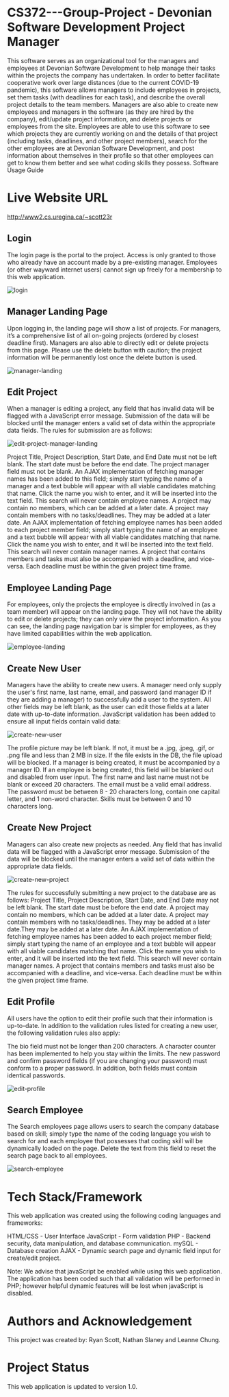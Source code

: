 # CS372---Group-Project - Devonian Software Development Project Manager
This software serves as an organizational tool for the managers and employees at Devonian Software Development to help manage their tasks within the projects the company has undertaken. In order to better facilitate cooperative work over large distances (due to the current COVID-19 pandemic), this software allows managers to include employees in projects, set them tasks (with deadlines for each task), and describe the overall project details to the team members. Managers are also able to create new employees and managers in the software (as they are hired by the company), edit/update project information, and delete projects or employees from the site.  Employees are able to use this software to see which projects they are currently working on and the details of that project (including tasks, deadlines, and other project members), search for the other employees are at Devonian Software Development, and post information about themselves in their profile so that other employees can get to know them better and see what coding skills they possess.
Software Usage Guide

# Live Website URL
http://www2.cs.uregina.ca/~scott23r


## Login
The login page is the portal to the project. Access is only granted to those who already have an account made by a pre-existing manager. Employees (or other wayward internet users) cannot sign up freely for a membership to this web application.

![login](https://user-images.githubusercontent.com/53383372/100956509-3286a100-34de-11eb-8196-ad7f9433d666.png)


## Manager Landing Page
Upon logging in, the landing page will show a list of projects. For managers, it’s a comprehensive list of all on-going projects (ordered by closest deadline first). Managers are also able to directly edit or delete projects from this page. Please use the delete button with caution; the project information will be permanently lost once the delete button is used. 

![manager-landing](https://user-images.githubusercontent.com/53383372/100956549-48946180-34de-11eb-8c7a-8134bf370c14.png)


## Edit Project
When a manager is editing a project, any field that has invalid data will be flagged with a JavaScript error message. Submission of the data will be blocked until the manager enters a valid set of data within the appropriate data fields. The rules for submission are as follows:

![edit-project-manager-landing](https://user-images.githubusercontent.com/53383372/100956551-492cf800-34de-11eb-8b1a-4f1e2f9702b8.png)

Project Title, Project Description, Start Date, and End Date must not be left blank. 
The start date must be before the end date.
The project manager field must not be blank. An AJAX implementation of fetching manager names has been added to this field; simply start typing the name of a manager and a text bubble will appear with all viable candidates matching that name. Click the name you wish to enter, and it will be inserted into the text field. This search will never contain employee names.
A project may contain no members, which can be added at a later date.
A project may contain members with no tasks/deadlines. They may be added at a later date. An AJAX implementation of fetching employee names has been added to each project member field; simply start typing the name of an employee and a text bubble will appear with all viable candidates matching that name. Click the name you wish to enter, and it will be inserted into the text field. This search will never contain manager names.
A project that contains members and tasks must also be accompanied with a deadline, and vice-versa. Each deadline must be within the given project time frame.


## Employee Landing Page
For employees, only the projects the employee is directly involved in (as a team member) will appear on the landing page. They will not have the ability to edit or delete projects; they can only view the project information. As you can see, the landing page navigation bar is simpler for employees, as they have limited capabilities within the web application.

![employee-landing](https://user-images.githubusercontent.com/53383372/100956538-429e8080-34de-11eb-8a5f-2ea29c0a121a.png)


## Create New User
Managers have the ability to create new users. A manager need only supply the user's first name, last name, email, and password (and manager ID if they are adding a manager) to successfully add a user to the system. All other fields may be left blank, as the user can edit those fields at a later date with up-to-date information. JavaScript validation has been added to ensure all input fields contain valid data:

![create-new-user](https://user-images.githubusercontent.com/53383372/100956521-39adaf00-34de-11eb-8208-a8f207146400.png)

The profile picture may be left blank. If not, it must be a .jpg, .jpeg, .gif, or .png file and less than 2 MB in size. If the file exists in the DB, the file upload will be blocked.
If a manager is being created, it must be accompanied by a manager ID. If an employee is being created, this field will be blanked out and disabled from user input.
The first name and last name must not be blank or exceed 20 characters.
The email must be a valid email address.
The password must be between 8 - 20 characters long, contain one capital letter, and 1 non-word character.
Skills must be between 0 and 10 characters long.


## Create New Project
Managers can also create new projects as needed. Any field that has invalid data will be flagged with a JavaScript error message. Submission of the data will be blocked until the manager enters a valid set of data within the appropriate data fields. 

![create-new-project](https://user-images.githubusercontent.com/53383372/100956526-3ca89f80-34de-11eb-9095-0a98758b5f30.png)

The rules for successfully submitting a new project to the database are as follows:
Project Title, Project Description, Start Date, and End Date may not be left blank. 
The start date must be before the end date.
A project may contain no members, which can be added at a later date.
A project may contain members with no tasks/deadlines. They may be added at a later date.They may be added at a later date. An AJAX implementation of fetching employee names has been added to each project member field; simply start typing the name of an employee and a text bubble will appear with all viable candidates matching that name. Click the name you wish to enter, and it will be inserted into the text field. This search will never contain manager names.
A project that contains members and tasks must also be accompanied with a deadline, and vice-versa. Each deadline must be within the given project time frame.


## Edit Profile
All users have the option to edit their profile such that their information is up-to-date. In addition to the validation rules listed for creating a new user, the following validation rules also apply:

The bio field must not be longer than 200 characters. A character counter has been implemented to help you stay within the limits.
The new password and confirm password fields (if you are changing your password) must conform to a proper password. In addition, both fields must contain identical passwords.

![edit-profile](https://user-images.githubusercontent.com/53383372/100956541-45997100-34de-11eb-85ca-ae6a3fff4cf7.png)


## Search Employee
The Search employees page allows users to search the company database based on skill; simply type the name of the coding language you wish to search for and each employee that possesses that coding skill will be dynamically loaded on the page. Delete the text from this field to reset the search page back to all employees.

![search-employee](https://user-images.githubusercontent.com/53383372/100956534-403c2680-34de-11eb-815b-9158a6be7eba.png)

# Tech Stack/Framework
This web application was created using the following coding languages and frameworks:

HTML/CSS - User Interface 
JavaScript - Form validation
PHP - Backend security, data manipulation, and database communication.
mySQL - Database creation
AJAX - Dynamic search page and dynamic field input for create/edit project.

Note: We advise that javaScript be enabled while using this web application. The application has been coded such that all validation will be performed in PHP; however helpful dynamic features will be lost when javaScript is disabled.

# Authors and Acknowledgement
This project was created by: Ryan Scott, Nathan Slaney and Leanne Chung.

# Project Status
This web application is updated to version 1.0.
